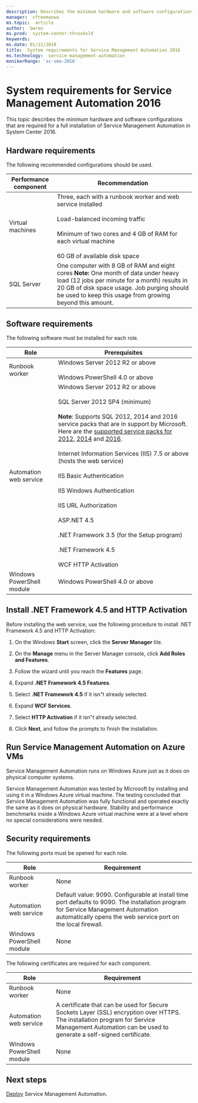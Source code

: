 ```yaml
---
description: Describes the minimum hardware and software configurations that are required for a full installation of Service Management Automation 2016.
manager:  cfreemanwa
ms.topic:  article
author:  bwren
ms.prod:  system-center-threshold
keywords:  
ms.date: 01/22/2018
title:  System requirements for Service Management Automation 2016
ms.technology:  service-management-automation
monikerRange: 'sc-sma-2016'
---
```


# System requirements for Service Management Automation 2016

This topic describes the minimum hardware and software configurations that are required for a full installation of Service Management Automation in System Center 2016.

## Hardware requirements
The following recommended configurations should be used.

|Performance component|Recommendation|
|-------------------------|------------------|
|Virtual machines|Three, each with a runbook worker and web service installed<br /><br />Load-balanced incoming traffic<br /><br />Minimum of two cores and 4 GB of RAM for each virtual machine<br /><br />60 GB of available disk space|
|SQL Server|One computer with 8 GB of RAM and eight cores **Note:** One month of data under heavy load (12 jobs per minute for a month) results in 20 GB of disk space usage. Job purging should be used to keep this usage from growing beyond this amount.|

## Software requirements
The following software must be installed for each role.

|Role|Prerequisites|
|--------|-----------------|
|Runbook worker|Windows Server 2012 R2 or above<br /><br />Windows PowerShell 4.0 or above|
|Automation web service|Windows Server 2012 R2 or above<br /><br /> SQL Server 2012 SP4 (minimum) <br /><br /> **Note**: Supports SQL 2012, 2014 and 2016 service packs that are in support by Microsoft. Here are the [supported service packs for 2012](https://support.microsoft.com/en-in/lifecycle/search?alpha=SQL%20server%202012%20service%20pack), [2014](https://support.microsoft.com/en-in/lifecycle/search?alpha=SQL%20server%202014%20service%20pack) and [2016](https://support.microsoft.com/en-in/lifecycle/search?alpha=SQL%20server%202016%20service%20pack). <br /><br />Internet Information Services (IIS) 7.5 or above (hosts the web service)<br /><br />IIS Basic Authentication<br /><br />IIS Windows Authentication<br /><br />IIS URL Authorization<br /><br />ASP.NET 4.5<br /><br />.NET Framework 3.5 (for the Setup program)<br /><br />.NET Framework 4.5<br /><br />WCF HTTP Activation|
|Windows PowerShell module|Windows PowerShell 4.0 or above|


## Install .NET Framework 4.5 and HTTP Activation

Before installing the web service, use the following procedure to install .NET Framework 4.5 and HTTP Activation:


1.  On the Windows **Start** screen, click the **Server Manager** tile.

2.  On the **Manage** menu in the Server Manager console, click **Add Roles and Features**.

3.  Follow the wizard until you reach the **Features** page.

4.  Expand **.NET Framework 4.5 Features**.

5.  Select **.NET Framework 4.5** if it isn"t already selected.

6.  Expand **WCF Services**.

7.  Select **HTTP Activation** if it isn"t already selected.

8.  Click **Next**, and follow the prompts to finish the installation.

## Run Service Management Automation on Azure VMs
Service Management Automation runs on Windows Azure just as it does on physical computer systems.

Service Management Automation was tested by Microsoft by installing and using it in a Windows Azure virtual machine. The testing concluded that Service Management Automation was fully functional and operated exactly the same as it does on physical hardware. Stability and performance benchmarks inside a Windows Azure virtual machine were at a level where no special considerations were needed.

## Security requirements
The following ports must be opened for each role.

|Role|Requirement|
|--------|---------------|
|Runbook worker|None|
|Automation web service|Default value: 9090. Configurable at install time port defaults to 9090. The installation program for Service Management Automation automatically opens the web service port on the local firewall.|
|Windows PowerShell module|None|

The following certificates are required for each component.

|Role|Requirement|
|--------|---------------|
|Runbook worker|None|
|Automation web service|A certificate that can be used for Secure Sockets Layer (SSL) encryption over HTTPS. The installation program for Service Management Automation can be used to generate a self-signed certificate.|
|Windows PowerShell module|None|

## Next steps

[Deploy](deploy.md) Service Management Automation.
